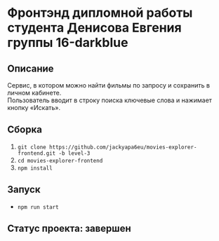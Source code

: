 # Фронтэнд дипломной работы студента Денисова Евгения группы 16-darkblue  

## Описание 
Сервис, в котором можно найти фильмы по запросу и сохранить в личном кабинете.  
Пользователь вводит в строку поиска ключевые слова и нажимает кнопку «Искать».  

## Сборка
1. `git clone https://github.com/jackyapa6eu/movies-explorer-frontend.git -b level-3`
2. `cd movies-explorer-frontend`
3. `npm install`  

## Запуск
- `npm run start`

## Статус проекта: завершен


  

